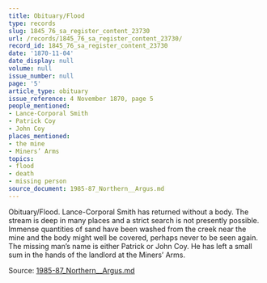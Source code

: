 ```yaml
---
title: Obituary/Flood
type: records
slug: 1845_76_sa_register_content_23730
url: /records/1845_76_sa_register_content_23730/
record_id: 1845_76_sa_register_content_23730
date: '1870-11-04'
date_display: null
volume: null
issue_number: null
page: '5'
article_type: obituary
issue_reference: 4 November 1870, page 5
people_mentioned:
- Lance-Corporal Smith
- Patrick Coy
- John Coy
places_mentioned:
- the mine
- Miners’ Arms
topics:
- flood
- death
- missing person
source_document: 1985-87_Northern__Argus.md
---
```


Obituary/Flood.  Lance-Corporal Smith has returned without a body.  The stream is deep in many places and a strict search is not presently possible.  Immense quantities of sand have been washed from the creek near the mine and the body might well be covered, perhaps never to be seen again.  The missing man’s name is either Patrick or John Coy.  He has left a small sum in the hands of the landlord at the Miners’ Arms.

Source: [1985-87_Northern__Argus.md](/downloads/markdown/1985-87_Northern__Argus.md)
